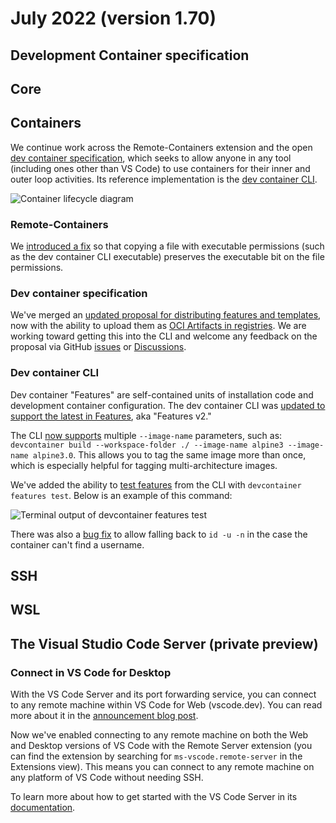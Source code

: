 # July 2022 (version 1.70)

## Development Container specification

## Core

## Containers

We continue work across the Remote-Containers extension and the open [dev container specification](https://containers.dev/), which seeks to allow anyone in any tool (including ones other than VS Code) to use containers for their inner and outer loop activities. Its reference implementation is the [dev container CLI](https://github.com/devcontainers/cli).

![Container lifecycle diagram](../blogs/2022/05/18/dev-container-stages.png)

### Remote-Containers

We [introduced a fix](https://github.com/devcontainers/cli/issues/83) so that copying a file with executable permissions (such as the dev container CLI executable) preserves the executable bit on the file permissions.

### Dev container specification

We've merged an [updated proposal for distributing features and templates](https://github.com/devcontainers/spec/blob/main/proposals/devcontainer-features-distribution.md), now with the ability to upload them as [OCI Artifacts in registries](https://github.com/devcontainers/spec/blob/main/proposals/devcontainer-features-distribution.md#oci-registry). We are working toward getting this into the CLI and welcome any feedback on the proposal via GitHub [issues](https://github.com/devcontainers/spec/issues) or [Discussions](https://github.com/devcontainers/spec/discussions).

### Dev container CLI

Dev container "Features" are self-contained units of installation code and development container configuration. The dev container CLI was [updated to support the latest in Features](https://github.com/devcontainers/cli/pull/73), aka "Features v2."

The CLI [now supports](https://github.com/devcontainers/cli/pull/61) multiple `--image-name` parameters, such as: `devcontainer build --workspace-folder ./ --image-name alpine3 --image-name alpine3.0`. This allows you to tag the same image more than once, which is especially helpful for tagging multi-architecture images.

We've added the ability to [test features](https://github.com/devcontainers/cli/pull/81) from the CLI with `devcontainer features test`. Below is an example of this command:

![Terminal output of devcontainer features test](./images/1_70/devcontainer-feature-test.png)

There was also a [bug fix](https://github.com/microsoft/vscode-remote-release/issues/6913) to allow falling back to `id -u -n` in the case the container can't find a username.

## SSH

## WSL

## The Visual Studio Code Server (private preview)

### Connect in VS Code for Desktop

With the VS Code Server and its port forwarding service, you can connect to any remote machine within VS Code for Web (vscode.dev). You can read more about it in the [announcement blog post](https://aka.ms/vscode-server-blog).

Now we've enabled connecting to any remote machine on both the Web and Desktop versions of VS Code with the Remote Server extension (you can find the extension by searching for `ms-vscode.remote-server` in the Extensions view). This means you can connect to any remote machine on any platform of VS Code without needing SSH.

To learn more about how to get started with the VS Code Server in its [documentation](https://aka.ms/vscode-server-doc).
